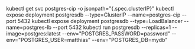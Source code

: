 kubectl get svc postgres-cip -o jsonpath="{.spec.clusterIP}"
kubectl expose deployment postgresdb --type=ClusterIP --name=postgres-cip --port 5432
kubectl expose deployment postgresdb --type=LoadBalancer --name=postgres-lb --port 5432
kubectl run postgresdb --replicas=1 --image=postgres:latest --env="POSTGRES_PASSWORD=password" --env="POSTGRES_USER=matthias" --env="POSTGRES_DB=mydb"
